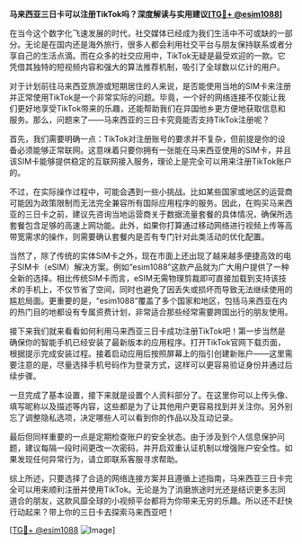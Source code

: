 **马来西亚三日卡可以注册TikTok吗？深度解读与实用建议[[TG💪+ @esim1088](https://t.me/s/esim1088)]**

在当今这个数字化飞速发展的时代，社交媒体已经成为我们生活中不可或缺的一部分。无论是在国内还是海外旅行，很多人都会利用社交平台与朋友保持联系或者分享自己的生活点滴。而在众多的社交应用中，TikTok无疑是最受欢迎的一款。它凭借其独特的短视频内容和强大的算法推荐机制，吸引了全球数以亿计的用户。

对于计划前往马来西亚旅游或短期居住的人来说，是否能使用当地的SIM卡来注册并正常使用TikTok是一个非常实际的问题。毕竟，一个好的网络连接不仅能让我们更好地享受TikTok带来的乐趣，还能帮助我们在异国他乡更方便地获取信息和服务。那么，问题来了——马来西亚的三日卡究竟能否支持TikTok注册呢？

首先，我们需要明确一点：TikTok对注册账号的要求并不复杂，但前提是你的设备必须能够正常联网。这意味着只要你拥有一张能在马来西亚使用的SIM卡，并且该SIM卡能够提供稳定的互联网接入服务，理论上是完全可以用来注册TikTok账户的。

不过，在实际操作过程中，可能会遇到一些小挑战。比如某些国家或地区的运营商可能因为政策限制而无法完全兼容所有国际应用程序的服务。因此，在购买马来西亚的三日卡之前，建议先咨询当地运营商关于数据流量套餐的具体情况，确保所选套餐包含足够的高速上网功能。此外，如果你打算通过移动网络进行视频上传等高带宽需求的操作，则需要确认套餐内是否有专门针对此类活动的优化配置。

当然了，除了传统的实体SIM卡之外，现在市面上还出现了越来越多便捷高效的电子SIM卡（eSIM）解决方案。例如“esim1088”这款产品就为广大用户提供了一种全新的选择。相比传统SIM卡而言，eSIM无需物理剪裁即可直接加载到支持该技术的手机上，不仅节省了空间，同时也避免了因丢失或损坏而导致无法继续使用的尴尬局面。更重要的是，“esim1088”覆盖了多个国家和地区，包括马来西亚在内的热门目的地都设有专属资费计划，非常适合那些经常需要跨国出行的朋友使用。

接下来我们就来看看如何利用马来西亚三日卡成功注册TikTok吧！第一步当然是确保你的智能手机已经安装了最新版本的应用程序。打开TikTok官网下载页面，根据提示完成安装过程。接着启动应用后按照屏幕上的指引创建新账户——这里需要注意的是，尽量选择手机号码作为登录方式，这样可以更容易验证身份并通过后续步骤。

一旦完成了基本设置，接下来就是设置个人资料部分了。在这里你可以上传头像、填写昵称以及描述等内容，这些都是为了让其他用户更容易找到并关注你。另外别忘了调整隐私选项，决定哪些人可以看到你的作品以及互动记录。

最后但同样重要的一点是定期检查账户的安全状态。由于涉及到个人信息保护问题，建议每隔一段时间更改一次密码，并开启双重认证机制以增强账户安全性。如果发现任何异常行为，请立即联系客服寻求帮助。

综上所述，只要选择了合适的网络连接方案并且遵循上述指南，马来西亚三日卡完全可以用来顺利注册并使用TikTok。无论是为了消磨旅途时光还是结识更多志同道合的朋友，这款风靡全球的小视频平台都将为你带来无穷的乐趣。所以还不赶快行动起来？带上你的三日卡去探索马来西亚吧！

[[TG💪+ @esim1088](https://t.me/s/esim1088) ![Image](https://i.postimg.cc/4NQfJmqS/Snipaste-2025-05-13-00-14-12.png)]